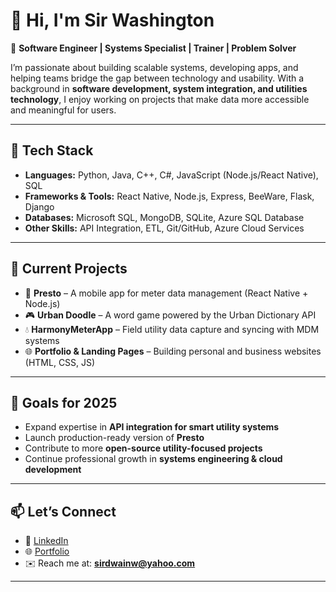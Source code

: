 
# 👋 Hi, I'm Sir Washington  

🚀 **Software Engineer | Systems Specialist | Trainer | Problem Solver**  

I’m passionate about building scalable systems, developing apps, and helping teams bridge the gap between technology and usability. With a background in **software development, system integration, and utilities technology**, I enjoy working on projects that make data more accessible and meaningful for users.  

---

## 🔧 Tech Stack  
- **Languages:** Python, Java, C++, C#, JavaScript (Node.js/React Native), SQL  
- **Frameworks & Tools:** React Native, Node.js, Express, BeeWare, Flask, Django  
- **Databases:** Microsoft SQL, MongoDB, SQLite, Azure SQL Database  
- **Other Skills:** API Integration, ETL, Git/GitHub, Azure Cloud Services  

---

## 📌 Current Projects  
- 🎵 **Presto** – A mobile app for meter data management (React Native + Node.js)  
- 🎮 **Urban Doodle** – A word game powered by the Urban Dictionary API  
- 💧 **HarmonyMeterApp** – Field utility data capture and syncing with MDM systems  
- 🌐 **Portfolio & Landing Pages** – Building personal and business websites (HTML, CSS, JS)  

---

## 🎯 Goals for 2025  
- Expand expertise in **API integration for smart utility systems**  
- Launch production-ready version of **Presto**  
- Contribute to more **open-source utility-focused projects**  
- Continue professional growth in **systems engineering & cloud development**  

---

## 📫 Let’s Connect  
- 💼 [LinkedIn](https://www.linkedin.com/in/sirwashingtonmscs/)
- 🌐 [Portfolio](https://sirdwainw.github.io/personal-portfolio-site/) 
- ✉️ Reach me at: **sirdwainw@yahoo.com**  

---


